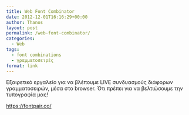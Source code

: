 ```yaml
---
title: Web Font Combinator
date: 2012-12-01T16:16:29+00:00
author: Thanos
layout: post
permalink: /web-font-combinator/
categories:
  - Web
tags:
  - font combinations
  - γραμματοσειρές
format: link
---
```

Εξαιρετικό εργαλείο για να βλέπουμε LIVE συνδυασμούς διάφορων γραμματοσειρών, μέσα στο browser. Ότι πρέπει για να βελτιώσουμε την τυπογραφία μας!

https://fontpair.co/